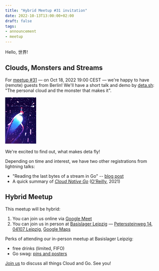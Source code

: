 ```yaml
---
title: "Hybrid Meetup #31 invitation"
date: 2022-10-13T13:00:00+02:00
draft: false
tags:
- announcement
- meetup
---
```


Hello, 世界!

## Clouds, Monsters and Streams

For [meetup #31](https://www.meetup.com/leipzig-golang/events/282941951/)
&mdash; on Oct 18, 2022 19:00 CEST &mdash; we're happy to have (remote) guests
from Berlin! We'll have a short talk and demo by
[deta.sh](https://www.deta.sh/): "The personal cloud and the monster that makes
it".

[![](/images/flying-20.gif)](https://www.deta.sh/)

We're excited to find out, what makes deta fly!

Depending on time and interest, we have two other registrations from lightning talks:

* "Reading the last bytes of a stream in Go" -- [blog post](https://www.klingt.net/articles/reading-the-last-bytes-of-a-stream-in-go.html)
* A quick summary of *[Cloud Native Go](https://learning.oreilly.com/library/view/cloud-native-go/9781492076322/)* ([O'Reilly](https://www.oreilly.com/pub/cpc/323592), 2021)


## Hybrid Meetup

This meetup will be hybrid:

1. You can join us online via [Google Meet](https://meet.google.com/vxs-hhus-aoe)
2. You can join us in person at [Basislager Leipzig](https://www.basislager.co/) &mdash; [Peterssteinweg 14, 04107 Leipzig](https://www.openstreetmap.org/node/3504864558), [Google Maps](https://g.page/basislager-leipzig?share)

Perks of attending our in-person meetup at Basislager Leipzig:

* free drinks (limited, FIFO)
* Go swag: [pins and posters](https://go.dev/blog/10years)


[Join us](https://www.meetup.com/leipzig-golang/events/282941951/) to discuss all things Cloud and Go. See you!


<!--

TODO: outreach.

* [ ] slack

-->
